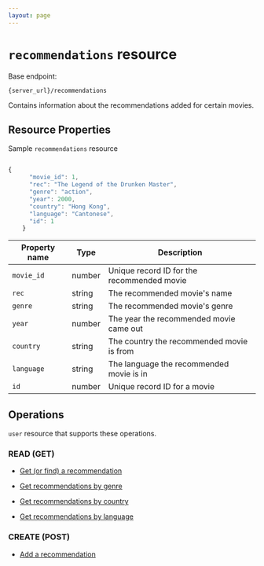 ```yaml
---
layout: page
---
```

# `recommendations` resource

Base endpoint:

```shell
{server_url}/recommendations
```
Contains information about the recommendations added for certain movies.

## Resource Properties

Sample `recommendations` resource

```js

{
      "movie_id": 1,
      "rec": "The Legend of the Drunken Master",
      "genre": "action",
      "year": 2000,
      "country": "Hong Kong",
      "language": "Cantonese",
      "id": 1
    }
```

| Property name | Type | Description |
| ------------- | ----------- | ----------- |
| `movie_id` | number | Unique record ID for the recommended movie |
| `rec` | string | The recommended movie's name |
| `genre` | string | The recommended movie's genre |
| `year` | number | The year the recommended movie came out |
| `country` | string | The country the recommended movie is from |
| `language` | string | The language the recommended movie is in |
| `id` | number | Unique record ID for a movie |

## Operations

`user` resource that supports these operations.

### READ (GET)

* [Get (or find) a recommendation](../tutorials/get_a_recommendation)

* [Get recommendations by genre](../tutorials/get_recommendations_by_genre)

* [Get recommendations by country](../tutorails/get_recommendations_by_country)

* [Get recommendations by language](../tutorials/get_recommendations_by_language)

### CREATE (POST)

* [Add a recommendation](../tutorials/add_a_recommendation.md)
